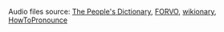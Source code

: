 Audio files source: [The People's Dictionary](http://folkets-lexikon.csc.kth.se/folkets/folkets.en.html), [FORVO](http://forvo.com/), [wikionary](en.wiktionary.org), [HowToPronounce](https://www.howtopronounce.com/)